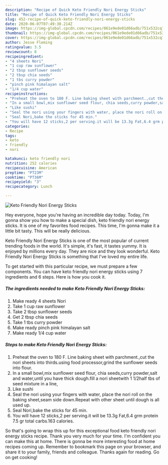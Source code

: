 ```yaml
---
description: "Recipe of Quick Keto Friendly Nori Energy Sticks"
title: "Recipe of Quick Keto Friendly Nori Energy Sticks"
slug: 452-recipe-of-quick-keto-friendly-nori-energy-sticks
date: 2020-06-07T07:49:30.214Z
image: https://img-global.cpcdn.com/recipes/061e9ede01d66adb/751x532cq70/keto-friendly-nori-energy-sticks-recipe-main-photo.jpg
thumbnail: https://img-global.cpcdn.com/recipes/061e9ede01d66adb/751x532cq70/keto-friendly-nori-energy-sticks-recipe-main-photo.jpg
cover: https://img-global.cpcdn.com/recipes/061e9ede01d66adb/751x532cq70/keto-friendly-nori-energy-sticks-recipe-main-photo.jpg
author: Jesse Fleming
ratingvalue: 3.5
reviewcount: 8
recipeingredient:
- "4 sheets Nori"
- "1 cup raw sunflower"
- "2 tbsp sunflower seeds"
- "2 tbsp chia seeds"
- "1 tbs curry powder"
- "pinch pink himalayan salt"
- "1/4 cup water"
recipeinstructions:
- "Preheat the oven to 180 F. Line baking sheet with parchment.,cut the nori sheets into thirds.using food processor,grind the sunflower seeds into flour."
- "In a small bowl,mix sunflower seed flour, chia seeds,curry powder,salt and water,until you have thick dough.fill a nori sheetwith 1 1/2half tbs of seed mixture in a line,"
- "Like sushi"
- "Seal the nori using your fingers with water, place the nori roll on the baking sheet,seam side down.Repeat with other sheet until dough is all used up."
- "Seal Nori,bake the sticks for 45 min."
- "You will have 12 sticks,2 per serving.it will be 13.3g Fat,6.4 grm protein 7.5 gr total carbs.163 calories."
categories:
- Recipe
tags:
- keto
- friendly
- nori

katakunci: keto friendly nori 
nutrition: 252 calories
recipecuisine: American
preptime: "PT23M"
cooktime: "PT36M"
recipeyield: "3"
recipecategory: Lunch

---
```



![Keto Friendly Nori Energy Sticks](https://img-global.cpcdn.com/recipes/061e9ede01d66adb/751x532cq70/keto-friendly-nori-energy-sticks-recipe-main-photo.jpg)

Hey everyone, hope you're having an incredible day today. Today, I'm gonna show you how to make a special dish, keto friendly nori energy sticks. It is one of my favorites food recipes. This time, I'm gonna make it a little bit tasty. This will be really delicious.



Keto Friendly Nori Energy Sticks is one of the most popular of current trending foods in the world. It's simple, it's fast, it tastes yummy. It is enjoyed by millions every day. They are nice and they look wonderful. Keto Friendly Nori Energy Sticks is something that I've loved my entire life.


To get started with this particular recipe, we must prepare a few components. You can have keto friendly nori energy sticks using 7 ingredients and 6 steps. Here is how you cook it.

<!--inarticleads1-->

##### The ingredients needed to make Keto Friendly Nori Energy Sticks:

1. Make ready 4 sheets Nori
1. Take 1 cup raw sunflower
1. Take 2 tbsp sunflower seeds
1. Get 2 tbsp chia seeds
1. Take 1 tbs curry powder
1. Make ready pinch pink himalayan salt
1. Make ready 1/4 cup water




<!--inarticleads2-->

##### Steps to make Keto Friendly Nori Energy Sticks:

1. Preheat the oven to 180 F. Line baking sheet with parchment.,cut the nori sheets into thirds.using food processor,grind the sunflower seeds into flour.
1. In a small bowl,mix sunflower seed flour, chia seeds,curry powder,salt and water,until you have thick dough.fill a nori sheetwith 1 1/2half tbs of seed mixture in a line,
1. Like sushi
1. Seal the nori using your fingers with water, place the nori roll on the baking sheet,seam side down.Repeat with other sheet until dough is all used up.
1. Seal Nori,bake the sticks for 45 min.
1. You will have 12 sticks,2 per serving.it will be 13.3g Fat,6.4 grm protein 7.5 gr total carbs.163 calories.




So that's going to wrap this up for this exceptional food keto friendly nori energy sticks recipe. Thank you very much for your time. I'm confident you can make this at home. There is gonna be more interesting food at home recipes coming up. Remember to bookmark this page on your browser, and share it to your family, friends and colleague. Thanks again for reading. Go on get cooking!
